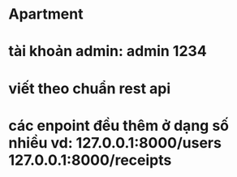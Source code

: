 # Apartment

# tài khoản admin: admin 1234
# viết theo chuẩn rest api
# các enpoint đều thêm ở dạng số nhiều vd: 127.0.0.1:8000/users  127.0.0.1:8000/receipts